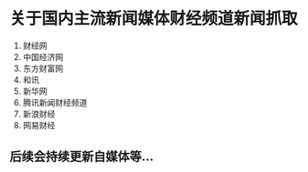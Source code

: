 
# 关于国内主流新闻媒体财经频道新闻抓取
1. 财经网
2. 中国经济网
3. 东方财富网
4. 和讯
5. 新华网
6. 腾讯新闻财经频道
7. 新浪财经
8. 网易财经

## 后续会持续更新自媒体等...